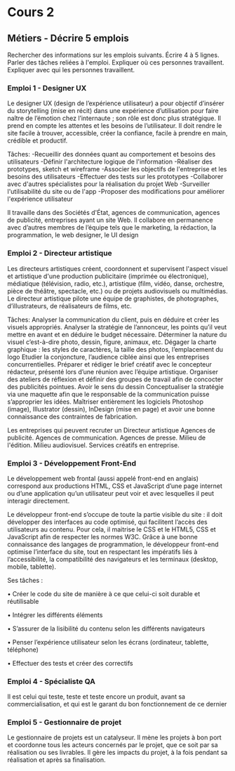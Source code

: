 # Cours 2
## Métiers - Décrire 5 emplois 
Rechercher des informations sur les emplois suivants. Écrire 4 à 5 lignes. Parler des tâches reliées à l'emploi. Expliquer où ces personnes travaillent. Expliquer avec qui les personnes travaillent. 

### Emploi 1 - Designer UX
Le designer UX (design de l’expérience utilisateur) a pour objectif d’insérer du storytelling (mise en récit) dans une expérience d’utilisation pour faire naître de l’émotion chez l’internaute ; son rôle est donc plus stratégique. Il prend en compte les attentes et les besoins de l’utilisateur. Il doit rendre le site facile à trouver, accessible, créer la confiance, facile à prendre en main, crédible et productif.

Tâches:
-Recueillir des données quant au comportement et besoins des utilisateurs
-Définir l'architecture logique de l'information
-Réaliser des prototypes, sketch et wireframe
-Associer les objectifs de l'entreprise et les besoins des utilisateurs
-Effectuer des tests sur les prototypes
-Collaborer avec d'autres spécialistes pour la réalisation du projet Web
-Surveiller l'utilisabilité du site ou de l'app
-Proposer des modifications pour améliorer l'expérience utilisateur

Il travaille dans des Sociétés d'État, agences de communication, agences de publicité, entreprises ayant un site Web.
Il collabore en permanence avec d’autres membres de l’équipe tels que le marketing, la rédaction, la programmation, le web designer, le UI design

### Emploi 2 - Directeur artistique
Les directeurs artistiques créent, coordonnent et supervisent l'aspect visuel et artistique d'une production publicitaire (imprimée ou électronique), médiatique (télévision, radio, etc.), artistique (film, vidéo, danse, orchestre, pièce de théâtre, spectacle, etc.) ou de projets audiovisuels ou multimédias.
Le directeur artistique pilote une équipe de graphistes, de photographes, d’illustrateurs, de réalisateurs de films, etc.

Tâches:
Analyser la communication du client, puis en déduire et créer les visuels appropriés.
Analyser la stratégie de l’annonceur, les points qu’il veut mettre en avant et en déduire le budget nécessaire.
Déterminer la nature du visuel c’est-à-dire photo, dessin, figure, animaux, etc.
Dégager la charte graphique : les styles de caractères, la taille des photos, l’emplacement du logo
Etudier la conjoncture, l’audience ciblée ainsi que les entreprises concurrentielles.
Préparer et rédiger le brief créatif avec le concepteur rédacteur, présenté lors d’une réunion avec l’équipe artistique.
Organiser des ateliers de réflexion et définir des groupes de travail afin de concocter des publicités pointues.
Avoir le sens du dessin
Conceptualiser la stratégie via une maquette afin que le responsable de la communication puisse s’approprier les idées.
Maîtriser entièrement les logiciels Photoshop (image), Illustrator (dessin), InDesign (mise en page) et avoir une bonne connaissance des contraintes de fabrication.

Les entreprises qui peuvent recruter un Directeur artistique
Agences de publicité.
Agences de communication.
Agences de presse.
Milieu de l'édition.
Milieu audiovisuel.
Services créatifs en entreprise.


### Emploi 3 - Développement Front-End
Le développement web frontal (aussi appelé front-end en anglais) correspond aux productions HTML, CSS et JavaScript d’une page internet ou d’une application qu’un utilisateur peut voir et avec lesquelles il peut interagir directement.

Le développeur front-end s’occupe de toute la partie visible du site : il doit développer des interfaces au code optimisé, qui facilitent l’accès des utilisateurs au contenu. Pour cela, il maitrise le CSS et le HTML5, CSS et JavaScript afin de respecter les normes W3C. Grâce à une bonne connaissance des langages de programmation, le développeur front-end optimise l’interface du site, tout en respectant les impératifs liés à l’accessibilité, la compatibilité des navigateurs et les terminaux (desktop, mobile, tablette).

Ses tâches :

• Créer le code du site de manière à ce que celui-ci soit durable et réutilisable

• Intégrer les différents éléments

• S’assurer de la lisibilité du contenu selon les différents navigateurs

• Penser l’expérience utilisateur selon les écrans (ordinateur, tablette, téléphone)

• Effectuer des tests et créer des correctifs

### Emploi 4 - Spécialiste QA
Il est celui qui teste, teste et teste encore un produit, avant sa commercialisation, et qui est le garant du bon fonctionnement de ce dernier

### Emploi 5 - Gestionnaire de projet
Le gestionnaire de projets est un catalyseur. Il mène les projets à bon port et coordonne tous les acteurs concernés par le projet, que ce soit par sa réalisation ou ses livrables. Il gère les impacts du projet, à la fois pendant sa réalisation et après sa finalisation. 


